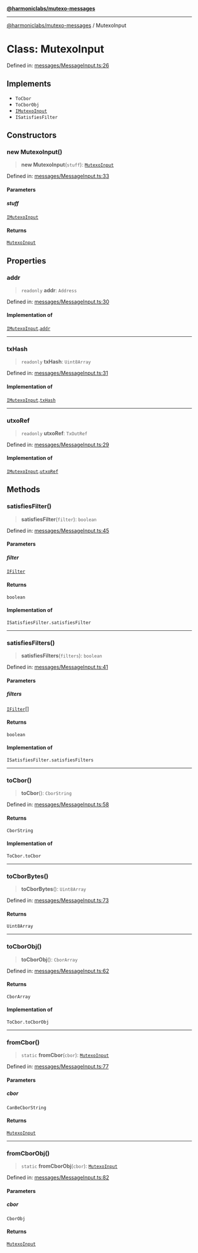 [**@harmoniclabs/mutexo-messages**](../README.md)

***

[@harmoniclabs/mutexo-messages](../README.md) / MutexoInput

# Class: MutexoInput

Defined in: [messages/MessageInput.ts:26](https://github.com/HarmonicLabs/mutexo-messages/blob/aefac8841dc1fa8aebb577df666016362446522d/src/messages/MessageInput.ts#L26)

## Implements

- `ToCbor`
- `ToCborObj`
- [`IMutexoInput`](../interfaces/IMutexoInput)
- `ISatisfiesFilter`

## Constructors

### new MutexoInput()

> **new MutexoInput**(`stuff`): [`MutexoInput`](MutexoInput)

Defined in: [messages/MessageInput.ts:33](https://github.com/HarmonicLabs/mutexo-messages/blob/aefac8841dc1fa8aebb577df666016362446522d/src/messages/MessageInput.ts#L33)

#### Parameters

##### stuff

[`IMutexoInput`](../interfaces/IMutexoInput)

#### Returns

[`MutexoInput`](MutexoInput)

## Properties

### addr

> `readonly` **addr**: `Address`

Defined in: [messages/MessageInput.ts:30](https://github.com/HarmonicLabs/mutexo-messages/blob/aefac8841dc1fa8aebb577df666016362446522d/src/messages/MessageInput.ts#L30)

#### Implementation of

[`IMutexoInput`](../interfaces/IMutexoInput).[`addr`](../interfaces/IMutexoInput.md#addr)

***

### txHash

> `readonly` **txHash**: `Uint8Array`

Defined in: [messages/MessageInput.ts:31](https://github.com/HarmonicLabs/mutexo-messages/blob/aefac8841dc1fa8aebb577df666016362446522d/src/messages/MessageInput.ts#L31)

#### Implementation of

[`IMutexoInput`](../interfaces/IMutexoInput).[`txHash`](../interfaces/IMutexoInput.md#txhash)

***

### utxoRef

> `readonly` **utxoRef**: `TxOutRef`

Defined in: [messages/MessageInput.ts:29](https://github.com/HarmonicLabs/mutexo-messages/blob/aefac8841dc1fa8aebb577df666016362446522d/src/messages/MessageInput.ts#L29)

#### Implementation of

[`IMutexoInput`](../interfaces/IMutexoInput).[`utxoRef`](../interfaces/IMutexoInput.md#utxoref)

## Methods

### satisfiesFilter()

> **satisfiesFilter**(`filter`): `boolean`

Defined in: [messages/MessageInput.ts:45](https://github.com/HarmonicLabs/mutexo-messages/blob/aefac8841dc1fa8aebb577df666016362446522d/src/messages/MessageInput.ts#L45)

#### Parameters

##### filter

[`IFilter`](../type-aliases/IFilter)

#### Returns

`boolean`

#### Implementation of

`ISatisfiesFilter.satisfiesFilter`

***

### satisfiesFilters()

> **satisfiesFilters**(`filters`): `boolean`

Defined in: [messages/MessageInput.ts:41](https://github.com/HarmonicLabs/mutexo-messages/blob/aefac8841dc1fa8aebb577df666016362446522d/src/messages/MessageInput.ts#L41)

#### Parameters

##### filters

[`IFilter`](../type-aliases/IFilter)[]

#### Returns

`boolean`

#### Implementation of

`ISatisfiesFilter.satisfiesFilters`

***

### toCbor()

> **toCbor**(): `CborString`

Defined in: [messages/MessageInput.ts:58](https://github.com/HarmonicLabs/mutexo-messages/blob/aefac8841dc1fa8aebb577df666016362446522d/src/messages/MessageInput.ts#L58)

#### Returns

`CborString`

#### Implementation of

`ToCbor.toCbor`

***

### toCborBytes()

> **toCborBytes**(): `Uint8Array`

Defined in: [messages/MessageInput.ts:73](https://github.com/HarmonicLabs/mutexo-messages/blob/aefac8841dc1fa8aebb577df666016362446522d/src/messages/MessageInput.ts#L73)

#### Returns

`Uint8Array`

***

### toCborObj()

> **toCborObj**(): `CborArray`

Defined in: [messages/MessageInput.ts:62](https://github.com/HarmonicLabs/mutexo-messages/blob/aefac8841dc1fa8aebb577df666016362446522d/src/messages/MessageInput.ts#L62)

#### Returns

`CborArray`

#### Implementation of

`ToCbor.toCborObj`

***

### fromCbor()

> `static` **fromCbor**(`cbor`): [`MutexoInput`](MutexoInput)

Defined in: [messages/MessageInput.ts:77](https://github.com/HarmonicLabs/mutexo-messages/blob/aefac8841dc1fa8aebb577df666016362446522d/src/messages/MessageInput.ts#L77)

#### Parameters

##### cbor

`CanBeCborString`

#### Returns

[`MutexoInput`](MutexoInput)

***

### fromCborObj()

> `static` **fromCborObj**(`cbor`): [`MutexoInput`](MutexoInput)

Defined in: [messages/MessageInput.ts:82](https://github.com/HarmonicLabs/mutexo-messages/blob/aefac8841dc1fa8aebb577df666016362446522d/src/messages/MessageInput.ts#L82)

#### Parameters

##### cbor

`CborObj`

#### Returns

[`MutexoInput`](MutexoInput)
